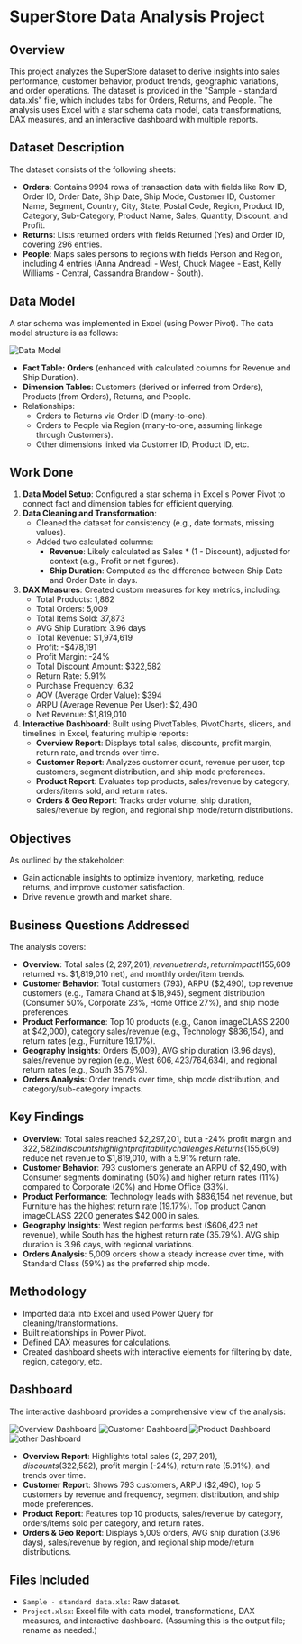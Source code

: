 # SuperStore Data Analysis Project

## Overview
This project analyzes the SuperStore dataset to derive insights into sales performance, customer behavior, product trends, geographic variations, and order operations. The dataset is provided in the "Sample - standard data.xls" file, which includes tabs for Orders, Returns, and People. The analysis uses Excel with a star schema data model, data transformations, DAX measures, and an interactive dashboard with multiple reports.

## Dataset Description
The dataset consists of the following sheets:
- **Orders**: Contains 9994 rows of transaction data with fields like Row ID, Order ID, Order Date, Ship Date, Ship Mode, Customer ID, Customer Name, Segment, Country, City, State, Postal Code, Region, Product ID, Category, Sub-Category, Product Name, Sales, Quantity, Discount, and Profit.
- **Returns**: Lists returned orders with fields Returned (Yes) and Order ID, covering 296 entries.
- **People**: Maps sales persons to regions with fields Person and Region, including 4 entries (Anna Andreadi - West, Chuck Magee - East, Kelly Williams - Central, Cassandra Brandow - South).

## Data Model
A star schema was implemented in Excel (using Power Pivot). The data model structure is as follows:

![Data Model](https://github.com/HazemMedhat/Super-Store-Analysis-/blob/60fe5317d0a3af275a66b4c057db0c392dae7de6/New%20Data%20Model.png)

- **Fact Table: Orders** (enhanced with calculated columns for Revenue and Ship Duration).
- **Dimension Tables**: Customers (derived or inferred from Orders), Products (from Orders), Returns, and People.
- Relationships: 
  - Orders to Returns via Order ID (many-to-one).
  - Orders to People via Region (many-to-one, assuming linkage through Customers).
  - Other dimensions linked via Customer ID, Product ID, etc.

## Work Done
1. **Data Model Setup**: Configured a star schema in Excel's Power Pivot to connect fact and dimension tables for efficient querying.
2. **Data Cleaning and Transformation**: 
   - Cleaned the dataset for consistency (e.g., date formats, missing values).
   - Added two calculated columns:
     - **Revenue**: Likely calculated as Sales * (1 - Discount), adjusted for context (e.g., Profit or net figures).
     - **Ship Duration**: Computed as the difference between Ship Date and Order Date in days.
3. **DAX Measures**: Created custom measures for key metrics, including:
   - Total Products: 1,862
   - Total Orders: 5,009
   - Total Items Sold: 37,873
   - AVG Ship Duration: 3.96 days
   - Total Revenue: $1,974,619
   - Profit: -$478,191
   - Profit Margin: -24%
   - Total Discount Amount: $322,582
   - Return Rate: 5.91%
   - Purchase Frequency: 6.32
   - AOV (Average Order Value): $394
   - ARPU (Average Revenue Per User): $2,490
   - Net Revenue: $1,819,010
4. **Interactive Dashboard**: Built using PivotTables, PivotCharts, slicers, and timelines in Excel, featuring multiple reports:
   - **Overview Report**: Displays total sales, discounts, profit margin, return rate, and trends over time.
   - **Customer Report**: Analyzes customer count, revenue per user, top customers, segment distribution, and ship mode preferences.
   - **Product Report**: Evaluates top products, sales/revenue by category, orders/items sold, and return rates.
   - **Orders & Geo Report**: Tracks order volume, ship duration, sales/revenue by region, and regional ship mode/return distributions.

## Objectives
As outlined by the stakeholder:
- Gain actionable insights to optimize inventory, marketing, reduce returns, and improve customer satisfaction.
- Drive revenue growth and market share.

## Business Questions Addressed
The analysis covers:
- **Overview**: Total sales ($2,297,201), revenue trends, return impact ($155,609 returned vs. $1,819,010 net), and monthly order/item trends.
- **Customer Behavior**: Total customers (793), ARPU ($2,490), top revenue customers (e.g., Tamara Chand at $18,945), segment distribution (Consumer 50%, Corporate 23%, Home Office 27%), and ship mode preferences.
- **Product Performance**: Top 10 products (e.g., Canon imageCLASS 2200 at $42,000), category sales/revenue (e.g., Technology $836,154), and return rates (e.g., Furniture 19.17%).
- **Geography Insights**: Orders (5,009), AVG ship duration (3.96 days), sales/revenue by region (e.g., West $606,423/$764,634), and regional return rates (e.g., South 35.79%).
- **Orders Analysis**: Order trends over time, ship mode distribution, and category/sub-category impacts.

## Key Findings
- **Overview**: Total sales reached $2,297,201, but a -24% profit margin and $322,582 in discounts highlight profitability challenges. Returns ($155,609) reduce net revenue to $1,819,010, with a 5.91% return rate.
- **Customer Behavior**: 793 customers generate an ARPU of $2,490, with Consumer segments dominating (50%) and higher return rates (11%) compared to Corporate (20%) and Home Office (33%).
- **Product Performance**: Technology leads with $836,154 net revenue, but Furniture has the highest return rate (19.17%). Top product Canon imageCLASS 2200 generates $42,000 in sales.
- **Geography Insights**: West region performs best ($606,423 net revenue), while South has the highest return rate (35.79%). AVG ship duration is 3.96 days, with regional variations.
- **Orders Analysis**: 5,009 orders show a steady increase over time, with Standard Class (59%) as the preferred ship mode.

## Methodology
- Imported data into Excel and used Power Query for cleaning/transformations.
- Built relationships in Power Pivot.
- Defined DAX measures for calculations.
- Created dashboard sheets with interactive elements for filtering by date, region, category, etc.

## Dashboard
The interactive dashboard provides a comprehensive view of the analysis:

![Overview Dashboard](https://github.com/HazemMedhat/Super-Store-Analysis-/blob/47b9ce2d493f9876d92371504a83b9d5fcce904c/Overview%20Report.png)
![Customer Dashboard](https://github.com/HazemMedhat/Super-Store-Analysis-/blob/47b9ce2d493f9876d92371504a83b9d5fcce904c/Customer%20Report%20.png)
![Product Dashboard](https://github.com/HazemMedhat/Super-Store-Analysis-/blob/47b9ce2d493f9876d92371504a83b9d5fcce904c/Product%20Report.png)
![other Dashboard](https://github.com/HazemMedhat/Super-Store-Analysis-/blob/47b9ce2d493f9876d92371504a83b9d5fcce904c/Orders%20%26%20Geo%20Rep.png)

- **Overview Report**: Highlights total sales ($2,297,201), discounts ($322,582), profit margin (-24%), return rate (5.91%), and trends over time.
- **Customer Report**: Shows 793 customers, ARPU ($2,490), top 5 customers by revenue and frequency, segment distribution, and ship mode preferences.
- **Product Report**: Features top 10 products, sales/revenue by category, orders/items sold per category, and return rates.
- **Orders & Geo Report**: Displays 5,009 orders, AVG ship duration (3.96 days), sales/revenue by region, and regional ship mode/return distributions.

## Files Included
- `Sample - standard data.xls`: Raw dataset.
- `Project.xlsx`: Excel file with data model, transformations, DAX measures, and interactive dashboard. (Assuming this is the output file; rename as needed.)
